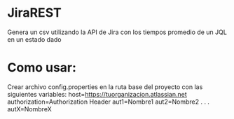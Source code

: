 # JiraREST
Genera un csv utilizando la API de Jira con los tiempos promedio de un JQL en un estado dado

# Como usar:

Crear archivo config.properties en la ruta base del proyecto con las siguientes variables:
host=https://tuorganizacion.atlassian.net
authorization=Authorization Header
aut1=Nombre1
aut2=Nombre2
.
.
.
autX=NombreX

